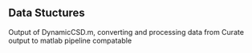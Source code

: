 ## Data Stuctures

Output of DynamicCSD.m, converting and processing data from Curate output to matlab pipeline compatable 